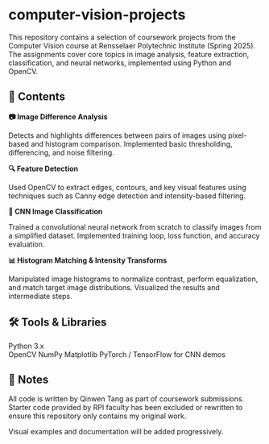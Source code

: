# computer-vision-projects

This repository contains a selection of coursework projects from the Computer Vision course at Rensselaer Polytechnic Institute (Spring 2025). The assignments cover core topics in image analysis, feature extraction, classification, and neural networks, implemented using Python and OpenCV.

## 📁 Contents

**📷 Image Difference Analysis**

Detects and highlights differences between pairs of images using pixel-based and histogram comparison. Implemented basic thresholding, differencing, and noise filtering.

**🔍 Feature Detection**

Used OpenCV to extract edges, contours, and key visual features using techniques such as Canny edge detection and intensity-based filtering.

**🧠 CNN Image Classification**

Trained a convolutional neural network from scratch to classify images from a simplified dataset. Implemented training loop, loss function, and accuracy evaluation.

**📊 Histogram Matching & Intensity Transforms**

Manipulated image histograms to normalize contrast, perform equalization, and match target image distributions. Visualized the results and intermediate steps.

## 🛠️ Tools & Libraries
  Python 3.x  
  OpenCV
  NumPy
  Matplotlib
  PyTorch / TensorFlow for CNN demos

## 📄 Notes

All code is written by Qinwen Tang as part of coursework submissions. Starter code provided by RPI faculty has been excluded or rewritten to ensure this repository only contains my original work.

Visual examples and documentation will be added progressively.

